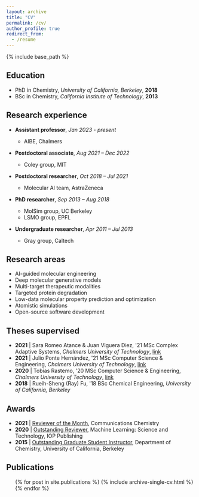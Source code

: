 ```yaml
---
layout: archive
title: "CV"
permalink: /cv/
author_profile: true
redirect_from:
  - /resume
---
```


{% include base_path %}

## Education
* PhD in Chemistry, *University of California, Berkeley*, **2018**
* BSc in Chemistry, *California Institute of Technology*, **2013**

## Research experience
* **Assistant professor**, *Jan 2023 - present*
  * AIBE, Chalmers

* **Postdoctoral associate**, *Aug 2021 – Dec 2022*
  * Coley group, MIT

* **Postdoctoral researcher**, *Oct 2018 –  Jul 2021*
  * Molecular AI team, AstraZeneca

* **PhD researcher**, *Sep 2013 – Aug 2018*
  * MolSim group, UC Berkeley
  * LSMO group, EPFL

* **Undergraduate researcher**, *Apr 2011 – Jul 2013*
  * Gray group, Caltech
  
## Research areas
* AI-guided molecular engineering
* Deep molecular generative models
* Multi-target therapeutic modalities
* Targeted protein degradation
* Low-data molecular property prediction and optimization
* Atomistic simulations
* Open-source software development

## Theses supervised
* **2021** \| Sara Romeo Atance & Juan Viguera Diez, '21 MSc Complex Adaptive Systems, *Chalmers University of Technology*, [link](https://hdl.handle.net/20.500.12380/302827)
* **2021** \| Julio Ponte Hernández, '21 MSc Computer Science & Engineering, *Chalmers University of Technology*, [link](https://hdl.handle.net/20.500.12380/302703)
* **2020** \| Tobias Rastemo, '20 MSc Computer Science & Engineering, *Chalmers University of Technology*, [link](https://hdl.handle.net/20.500.12380/301735)
* **2018** \| Rueih-Sheng (Ray) Fu, '18 BSc Chemical Engineering, *University of California, Berkeley*

## Awards
* **2021** \| [Reviewer of the Month](https://www.nature.com/commschem/referees/outstanding-referees), Communications Chemistry
* **2020** \| [Outstanding Reviewer](https://publishingsupport.iopscience.iop.org/questions/machine-learning-science-technology-2020-reviewer-awards/), Machine Learning: Science and Technology, IOP Publishing
* **2015** \| [Outstanding Graduate Student Instructor](https://gsi.berkeley.edu/programs-services/award-programs/ogsi/ogsi-2015/), Department of Chemistry, University of California, Berkeley

## Publications
  <ul>{% for post in site.publications %}
    {% include archive-single-cv.html %}
  {% endfor %}</ul>
